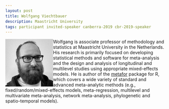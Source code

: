 ```yaml
---
layout: post
title: Wolfgang Viechtbauer
description: Maastricht University
tags: participant invited-speaker canberra-2019 cbr-2019-speaker
---
```

<img align="left" width="150" height="150" src="/events/2019-04-canberra/people/Viechtbauer_Wolfgang.jpg" alt="Wolfgang Viechtbauer"/>Wolfgang is associate professor of methodology and statistics at Maastricht University in the Netherlands. His research is primarily focused on developing statistical methods and software for meta-analysis and the design and analysis of longitudinal and multilevel studies using appropriate mixed-effects models. He is author of the <a href="http://www.metafor-project.org/" target="_blank" rel="noopener">metafor</a> package for R, which covers a wide variety of standard and advanced meta-analytic methods (e.g., fixed/random/mixed-effects models, meta-regression, multilevel and multivariate meta-analysis, network meta-analysis, phylogenetic and spatio-temporal models).  

<a href="http://www.wvbauer.com" title="Homepage" target="_blank" rel="noopener">
  <i class="fa fa-home fa-2x" style="color:#4FB3A9"></i>
</a>&nbsp;
<a href="https://twitter.com/wviechtb" title="Twitter" target="_blank"
rel="noopener">
  <i class="fa fa-twitter fa-2x" style="color:#4FB3A9"></i>
</a>&nbsp;
<a href="https://github.com/wviechtb" title="GitHub" target="_blank" rel="noopener">
  <i class="fa fa-github fa-2x" style="color:#4FB3A9"></i>
</a>